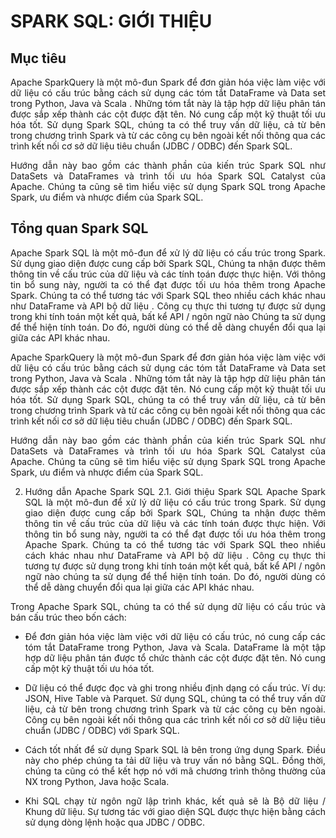 <div align="justify">

# SPARK SQL: GIỚI THIỆU

## Mục tiêu

Apache SparkQuery là một mô-đun Spark để đơn giản hóa việc làm việc với dữ liệu có cấu trúc bằng cách sử dụng các tóm tắt DataFrame và Data set trong Python, Java và  Scala . Những tóm tắt này là tập hợp dữ liệu phân tán được sắp xếp thành các cột được đặt tên. Nó cung cấp một kỹ thuật tối ưu hóa tốt. Sử dụng Spark SQL, chúng ta có thể truy vấn dữ liệu, cả từ bên trong chương trình Spark và từ các công cụ bên ngoài kết nối thông qua các trình kết nối cơ sở dữ liệu tiêu chuẩn (JDBC / ODBC) đến Spark SQL.

Hướng dẫn này bao gồm các thành phần của kiến ​​trúc Spark SQL như DataSets và DataFrames và trình tối ưu hóa Spark SQL Catalyst của Apache. Chúng ta cũng sẽ tìm hiểu việc sử dụng Spark SQL trong Apache Spark, ưu điểm và nhược điểm của Spark SQL.

## Tổng quan Spark SQL

Apache Spark SQL là một mô-đun để xử lý dữ liệu có cấu trúc trong Spark. Sử dụng giao diện được cung cấp bởi Spark SQL, Chúng ta nhận được thêm thông tin về cấu trúc của dữ liệu và các tính toán được thực hiện. Với thông tin bổ sung này, người ta có thể đạt được tối ưu hóa thêm trong Apache Spark. Chúng ta có thể tương tác với Spark SQL theo nhiều cách khác nhau như DataFrame và API bộ dữ liệu . Công cụ thực thi tương tự được sử dụng trong khi tính toán một kết quả, bất kể API / ngôn ngữ nào Chúng ta sử dụng để thể hiện tính toán. Do đó, người dùng có thể dễ dàng chuyển đổi qua lại giữa các API khác nhau.

Apache SparkQuery là một mô-đun Spark để đơn giản hóa việc làm việc với dữ liệu có cấu trúc bằng cách sử dụng các tóm tắt DataFrame và Data set trong Python, Java và  Scala . Những tóm tắt này là tập hợp dữ liệu phân tán được sắp xếp thành các cột được đặt tên. Nó cung cấp một kỹ thuật tối ưu hóa tốt. Sử dụng Spark SQL, chúng ta có thể truy vấn dữ liệu, cả từ bên trong chương trình Spark và từ các công cụ bên ngoài kết nối thông qua các trình kết nối cơ sở dữ liệu tiêu chuẩn (JDBC / ODBC) đến Spark SQL.

Hướng dẫn này bao gồm các thành phần của kiến ​​trúc Spark SQL như DataSets và DataFrames và trình tối ưu hóa Spark SQL Catalyst của Apache. Chúng ta cũng sẽ tìm hiểu việc sử dụng Spark SQL trong Apache Spark, ưu điểm và nhược điểm của Spark SQL.



2. Hướng dẫn Apache Spark SQL
2.1. Giới thiệu Spark SQL
Apache Spark SQL là một mô-đun để xử lý dữ liệu có cấu trúc trong Spark. Sử dụng giao diện được cung cấp bởi Spark SQL, Chúng ta nhận được thêm thông tin về cấu trúc của dữ liệu và các tính toán được thực hiện. Với thông tin bổ sung này, người ta có thể đạt được tối ưu hóa thêm trong Apache Spark. Chúng ta có thể tương tác với Spark SQL theo nhiều cách khác nhau như DataFrame và API bộ dữ liệu . Công cụ thực thi tương tự được sử dụng trong khi tính toán một kết quả, bất kể API / ngôn ngữ nào chúng ta sử dụng để thể hiện tính toán. Do đó, người dùng có thể dễ dàng chuyển đổi qua lại giữa các API khác nhau.

Trong Apache Spark SQL, chúng ta có thể sử dụng dữ liệu có cấu trúc và bán cấu trúc theo bốn cách:

* Để đơn giản hóa việc làm việc với dữ liệu có cấu trúc, nó cung cấp các tóm tắt DataFrame trong Python, Java và Scala. DataFrame là một tập hợp dữ liệu phân tán được tổ chức thành các cột được đặt tên. Nó cung cấp một kỹ thuật tối ưu hóa tốt.

* Dữ liệu có thể được đọc và ghi trong nhiều định dạng có cấu trúc. Ví dụ: JSON,  Hive  Table và Parquet.
Sử dụng SQL, chúng ta có thể truy vấn dữ liệu, cả từ bên trong chương trình Spark và từ các công cụ bên ngoài. Công cụ bên ngoài kết nối thông qua các trình kết nối cơ sở dữ liệu tiêu chuẩn (JDBC / ODBC) với Spark SQL.

* Cách tốt nhất để sử dụng Spark SQL là bên trong ứng dụng Spark. Điều này cho phép chúng ta tải dữ liệu và truy vấn nó bằng SQL. Đồng thời, chúng ta cũng có thể kết hợp nó với mã chương trình thông thường của NX trong Python, Java hoặc Scala.

* Khi SQL chạy từ ngôn ngữ lập trình khác, kết quả sẽ là Bộ dữ liệu / Khung dữ liệu. Sự tương tác với giao diện SQL được thực hiện bằng cách sử dụng dòng lệnh hoặc qua JDBC / ODBC.

</div>